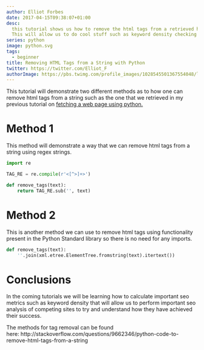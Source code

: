 ```yaml
---
author: Elliot Forbes
date: 2017-04-15T09:38:07+01:00
desc:
  this tutorial shows us how to remove the html tags from a retrieved html page.
  This will allow us to do cool stuff such as keyword density checking etc.
series: python
image: python.svg
tags:
  - beginner
title: Removing HTML Tags from a String with Python
twitter: https://twitter.com/Elliot_F
authorImage: https://pbs.twimg.com/profile_images/1028545501367554048/lzr43cQv_400x400.jpg
---
```


<p>This tutorial will demonstrate two different methods as to how one can remove html tags from a string such as the one that we retrieved in my previous tutorial on <a href="/python/fetching-web-pages-with-python">fetching a web page using python.</a></p>

# Method 1

<p>This method will demonstrate a way that we can remove html tags from a string using regex strings. </p>

```py
import re

TAG_RE = re.compile(r'<[^>]+>')

def remove_tags(text):
    return TAG_RE.sub('', text)
```

# Method 2

<p>This is another method we can use to remove html tags using functionality present in the Python Standard library so there is no need for any imports.</p>

```py
def remove_tags(text):
    ''.join(xml.etree.ElementTree.fromstring(text).itertext())
```

# Conclusions

<p>In the coming tutorials we will be learning how to calculate important seo metrics such as keyword density that will allow us to perform important seo analysis of competing sites to try and understand how they have achieved their success.</p>

<p>The methods for tag removal can be found here: http://stackoverflow.com/questions/9662346/python-code-to-remove-html-tags-from-a-string</p>
